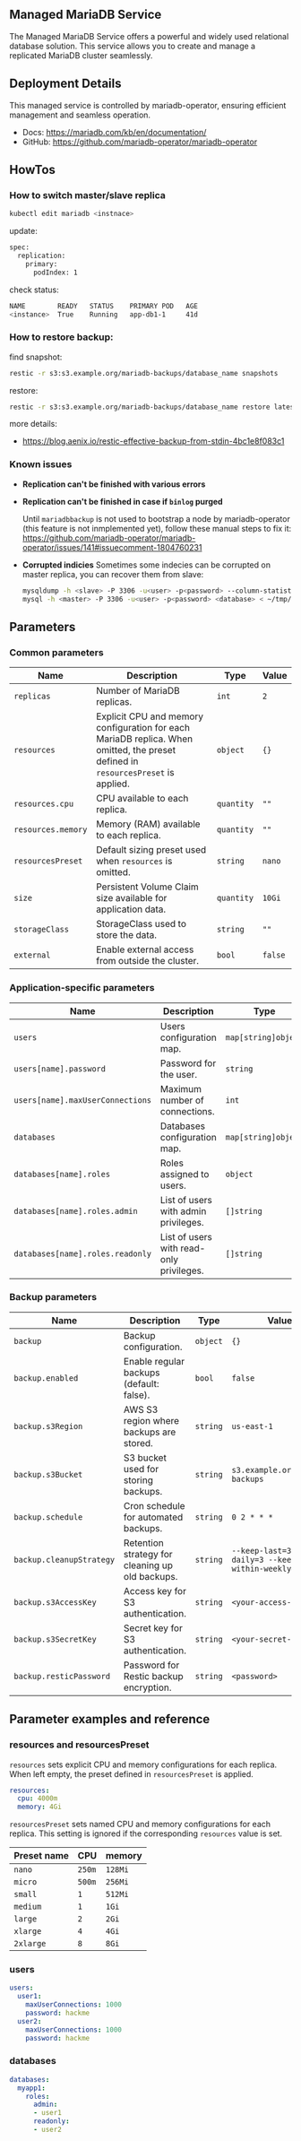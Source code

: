## Managed MariaDB Service

The Managed MariaDB Service offers a powerful and widely used relational database solution.
This service allows you to create and manage a replicated MariaDB cluster seamlessly.

## Deployment Details

This managed service is controlled by mariadb-operator, ensuring efficient management and seamless operation.

- Docs: https://mariadb.com/kb/en/documentation/
- GitHub: https://github.com/mariadb-operator/mariadb-operator

## HowTos

### How to switch master/slave replica

```bash
kubectl edit mariadb <instnace>
```
update:

```bash
spec:
  replication:
    primary:
      podIndex: 1
```

check status:

```bash
NAME        READY   STATUS    PRIMARY POD   AGE
<instance>  True    Running   app-db1-1     41d
```

### How to restore backup:

find snapshot:
```bash
restic -r s3:s3.example.org/mariadb-backups/database_name snapshots
```


restore:
```bash
restic -r s3:s3.example.org/mariadb-backups/database_name restore latest --target /tmp/
```

more details:
- https://blog.aenix.io/restic-effective-backup-from-stdin-4bc1e8f083c1

### Known issues

- **Replication can't be finished with various errors**
- **Replication can't be finished in case if `binlog` purged**

  Until `mariadbbackup` is not used to bootstrap a node by mariadb-operator (this feature is not inmplemented yet), follow these manual steps to fix it:
  https://github.com/mariadb-operator/mariadb-operator/issues/141#issuecomment-1804760231

- **Corrupted indicies**
  Sometimes some indecies can be corrupted on master replica, you can recover them from slave:

  ```bash
  mysqldump -h <slave> -P 3306 -u<user> -p<password> --column-statistics=0 <database> <table> ~/tmp/fix-table.sql
  mysql -h <master> -P 3306 -u<user> -p<password> <database> < ~/tmp/fix-table.sql
  ```

## Parameters

### Common parameters

| Name               | Description                                                                                                                       | Type       | Value   |
| ------------------ | --------------------------------------------------------------------------------------------------------------------------------- | ---------- | ------- |
| `replicas`         | Number of MariaDB replicas.                                                                                                       | `int`      | `2`     |
| `resources`        | Explicit CPU and memory configuration for each MariaDB replica. When omitted, the preset defined in `resourcesPreset` is applied. | `object`   | `{}`    |
| `resources.cpu`    | CPU available to each replica.                                                                                                    | `quantity` | `""`    |
| `resources.memory` | Memory (RAM) available to each replica.                                                                                           | `quantity` | `""`    |
| `resourcesPreset`  | Default sizing preset used when `resources` is omitted.                                                                           | `string`   | `nano`  |
| `size`             | Persistent Volume Claim size available for application data.                                                                      | `quantity` | `10Gi`  |
| `storageClass`     | StorageClass used to store the data.                                                                                              | `string`   | `""`    |
| `external`         | Enable external access from outside the cluster.                                                                                  | `bool`     | `false` |


### Application-specific parameters

| Name                             | Description                              | Type                | Value |
| -------------------------------- | ---------------------------------------- | ------------------- | ----- |
| `users`                          | Users configuration map.                 | `map[string]object` | `{}`  |
| `users[name].password`           | Password for the user.                   | `string`            | `""`  |
| `users[name].maxUserConnections` | Maximum number of connections.           | `int`               | `0`   |
| `databases`                      | Databases configuration map.             | `map[string]object` | `{}`  |
| `databases[name].roles`          | Roles assigned to users.                 | `object`            | `{}`  |
| `databases[name].roles.admin`    | List of users with admin privileges.     | `[]string`          | `[]`  |
| `databases[name].roles.readonly` | List of users with read-only privileges. | `[]string`          | `[]`  |


### Backup parameters

| Name                     | Description                                     | Type     | Value                                                  |
| ------------------------ | ----------------------------------------------- | -------- | ------------------------------------------------------ |
| `backup`                 | Backup configuration.                           | `object` | `{}`                                                   |
| `backup.enabled`         | Enable regular backups (default: false).        | `bool`   | `false`                                                |
| `backup.s3Region`        | AWS S3 region where backups are stored.         | `string` | `us-east-1`                                            |
| `backup.s3Bucket`        | S3 bucket used for storing backups.             | `string` | `s3.example.org/mysql-backups`                         |
| `backup.schedule`        | Cron schedule for automated backups.            | `string` | `0 2 * * *`                                            |
| `backup.cleanupStrategy` | Retention strategy for cleaning up old backups. | `string` | `--keep-last=3 --keep-daily=3 --keep-within-weekly=1m` |
| `backup.s3AccessKey`     | Access key for S3 authentication.               | `string` | `<your-access-key>`                                    |
| `backup.s3SecretKey`     | Secret key for S3 authentication.               | `string` | `<your-secret-key>`                                    |
| `backup.resticPassword`  | Password for Restic backup encryption.          | `string` | `<password>`                                           |


## Parameter examples and reference

### resources and resourcesPreset

`resources` sets explicit CPU and memory configurations for each replica.
When left empty, the preset defined in `resourcesPreset` is applied.

```yaml
resources:
  cpu: 4000m
  memory: 4Gi
```

`resourcesPreset` sets named CPU and memory configurations for each replica.
This setting is ignored if the corresponding `resources` value is set.

| Preset name | CPU    | memory  |
|-------------|--------|---------|
| `nano`      | `250m` | `128Mi` |
| `micro`     | `500m` | `256Mi` |
| `small`     | `1`    | `512Mi` |
| `medium`    | `1`    | `1Gi`   |
| `large`     | `2`    | `2Gi`   |
| `xlarge`    | `4`    | `4Gi`   |
| `2xlarge`   | `8`    | `8Gi`   |

### users

```yaml
users:
  user1:
    maxUserConnections: 1000
    password: hackme
  user2:
    maxUserConnections: 1000
    password: hackme
```


### databases

```yaml
databases:
  myapp1:
    roles:
      admin:
      - user1
      readonly:
      - user2
```

